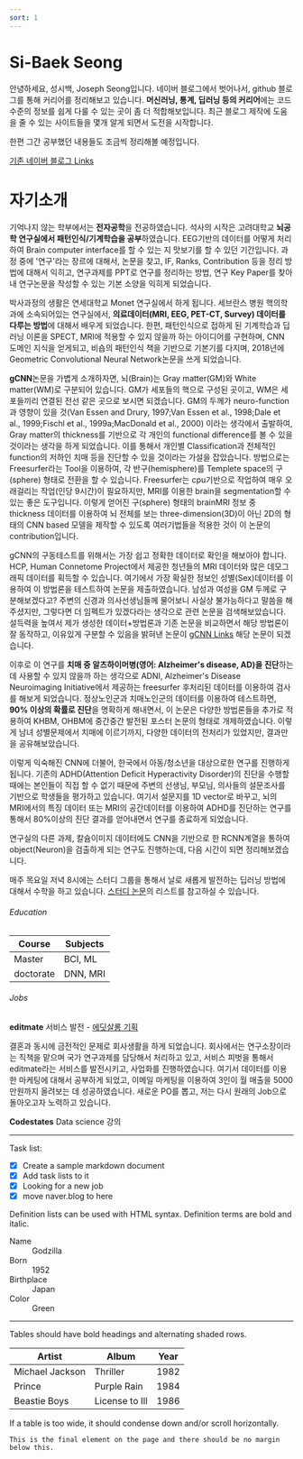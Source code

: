 ```yaml
---
sort: 1
---
```


# Si-Baek Seong

안녕하세요, 
성시백, Joseph Seong입니다.
네이버 블로그에서 벗어나서, github 블로그를 통해 커리어를 정리해보고 있습니다. 
**머신러닝, 통계, 딥러닝 등의 커리어**에는 코드 수준의 정보를 쉽게 다룰 수 있는 곳이 좀 더 적합해보입니다.
최근 블로그 제작에 도움을 줄 수 있는 사이트들을 몇개 알게 되면서 도전을 시작합니다. 

한편 그간 공부했던 내용들도 조금씩 정리해볼 예정입니다.

[기존 네이버 블로그 Links](https://blog.naver.com/tlqordl89)



# 자기소개

기억나지 않는 학부에서는 **전자공학**을 전공하였습니다. 
석사의 시작은 고려대학교 **뇌공학 연구실에서 패턴인식/기계학습을 공부**하였습니다. EEG기반의 데이터를 어떻게 처리하여 Brain computer interface를 할 수 있는 지 맛보기를 할 수 있던 기간입니다. 
과정 중에 '연구'라는 장르에 대해서, 논문을 찾고, IF, Ranks, Contribution 등을 정리 방법에 대해서 익히고, 연구과제를 PPT로 연구를 정리하는 방법, 연구 Key Paper를 찾아 내 연구논문을 작성할 수 있는 기본 소양을 익히게 되었습니다. 

박사과정의 생활은 연세대학교 Monet 연구실에서 하게 됩니다. 
세브란스 병원 핵의학과에 소속되어있는 연구실에서, **의료데이터(MRI, EEG, PET-CT, Survey) 데이터를 다루는 방법**에 대해서 배우게 되었습니다. 
한편, 패턴인식으로 접하게 된 기계학습과 딥러닝 이론을 SPECT, MRI에 적용할 수 있지 않을까 하는 아이디어를 구현하며, CNN 도메인 지식을 얻게되고, 
비숍의 패턴인식 책을 기반으로 기본기를 다지며, 2018년에 Geometric Convolutional Neural Network논문을 쓰게 되었습니다.  

**gCNN**논문을 가볍게 소개하자면, 뇌(Brain)는 Gray matter(GM)와 White matter(WM)로 구분되어 있습니다. GM가 세포들의 핵으로 구성된 곳이고, WM은 세포들끼리 연결된 전선 같은 곳으로 보시면 되겠습니다. GM의 두께가 neuro-function과 영향이 있을 것(Van Essen and Drury, 1997;Van Essen et al., 1998;Dale et al., 1999;Fischl et al., 1999a;MacDonald et al., 2000) 이라는 생각에서 출발하여, Gray matter의 thickness를 기반으로 각 개인의 functional difference를 볼 수 있을 것이라는 생각을 하게 되었습니다. 이를 통해서 개인별 Classification과 전체적인 function의 저하인 치매 등을 진단할 수 있을 것이라는 가설을 잡았습니다. 방법으로는 Freesurfer라는 Tool을 이용하여, 각 반구(hemisphere)를 Templete space의 구(sphere) 형태로 전환을 할 수 있습니다. Freesurfer는 cpu기반으로 작업하여 매우 오래걸리는 작업(인당 9시간)이 필요하지만, MRI를 이용한 brain을 segmentation할 수 있는 좋은 도구입니다. 이렇게 얻어진 구(sphere) 형태의 brainMRI 정보 중 thickness 데이터를 이용하여 뇌 전체를 보는 three-dimension(3D)이 아닌 2D의 형태의 CNN based 모델을 제작할 수 있도록 여러기법들을 적용한 것이 이 논문의 contribution입니다. 

gCNN의 구동테스트를 위해서는 가장 쉽고 정확한 데이터로 확인을 해보아야 합니다. HCP, Human Connetome Project에서 제공한 청년들의 MRI 데이터와 많은 데모그래픽 데이터를 획득할 수 있습니다. 여기에서 가장 확실한 정보인 성별(Sex)데이터를 이용하여 이 방법론을 테스트하여 논문을 제출하였습니다. 남성과 여성을 GM 두께로 구분해보겠다고? 주변의 신경과 의사선생님들께 물어보니 사실상 불가능하다고 말씀을 해주셨지만, 그렇다면 더 임펙트가 있겠다라는 생각으로 관련 논문을 검색해보았습니다. 설득력을 높여서 제가 생성한 데이터+방법론과 기존 논문을 비교하면서 해당 방법론이 잘 동작하고, 이유있게 구분할 수 있음을 밝혀낸 논문이 [gCNN Links](https://www.frontiersin.org/articles/10.3389/fninf.2018.00042/full) 해당 논문이 되겠습니다. 

이후로 이 연구를 **치매 중 알츠하이머병(영어: Alzheimer's disease, AD)을 진단**하는데 사용할 수 있지 않을까 하는 생각으로 ADNI, Alzheimer's Disease Neuroimaging Initiative에서 제공하는 freesurfer 후처리된 데이터를 이용하여 검사를 해보게 되었습니다. 정상노인군과 치매노인군의 데이터를 이용하여 테스트하면, **90% 이상의 확률로 진단**을 명확하게 해내면서, 이 논문은 다양한 방법론들을 추가로 적용하여 KHBM, OHBM에 중간중간 발전된 포스터 논문의 형태로 개제하였습니다. 이렇게 남녀 성별문제에서 치매에 이르기까지, 다양한 데이터의 전처리가 있었지만, 결과만을 공유해보았습니다. 

이렇게 익숙해진 CNN에 더불어, 한국에서 아동/청소년을 대상으로한 연구를 진행하게 됩니다. 기존의 ADHD(Attention Deficit Hyperactivity Disorder)의 진단을 수행할 때에는 본인들이 직접 할 수 없기 때문에 주변의 선생님, 부모님, 의사들의 설문조사를 기반으로 학생들을 평가하고 있습니다. 여기서 설문지를 1D vector로 바꾸고, 뇌의 MRI에서의 특징 데이터 또는 MRI의 공간데이터를 이용하여 ADHD를 진단하는 연구를 통해서 80%이상의 진단 결과를 얻어내면서 연구를 종료하게 되었습니다. 

연구실의 다른 과제, 칼슘이미지 데이터에도 CNN을 기반으로 한 RCNN계열을 통하여 object(Neuron)을 검출하게 되는 연구도 진행하는데, 다음 시간이 되면 정리해보겠습니다. 

매주 목요일 저녁 8시에는 스터디 그룹을 통해서 날로 새롭게 발전하는 딥러닝 방법에 대해서 수학을 하고 있습니다. 
[스터디 논문](https://trello.com/b/vCD6pP9t/paper-study)의 리스트를 참고하실 수 있습니다.


###### Education

| Course  | Subjects |
| ------- | -------- |
| Master  | BCI, ML  |
| doctorate | DNN, MRI |


###### Jobs
**editmate** 서비스 발전 - [에딧살롱 기획](https://www.facebook.com/editmate.kr/videos/3193190497400795)

결혼과 동시에 금전적인 문제로 회사생활을 하게 되었습니다. 
회사에서는 연구소장이라는 직책을 맡으며 국가 연구과제를 담당해서 처리하고 있고, 
서비스 피벗을 통해서 editmate라는 서비스를 발전시키고, 사업화를 진행하였습니다. 
여기서 데이터를 이용한 마케팅에 대해서 공부하게 되었고, 이메일 마케팅을 이용하여 3인이 월 매출을 5000만원까지 올려보는 데 성공하였습니다. 
새로운 PO를 뽑고, 저는 다시 원래의 Job으로 돌아오고자 노력하고 있습니다. 

**Codestates** Data science 강의


---

Task list:

- [x] Create a sample markdown document
- [x] Add task lists to it
- [x] Looking for a new job
- [x] move naver.blog to here

Definition lists can be used with HTML syntax. Definition terms are bold and italic.

<dl>
    <dt>Name</dt>
    <dd>Godzilla</dd>
    <dt>Born</dt>
    <dd>1952</dd>
    <dt>Birthplace</dt>
    <dd>Japan</dd>
    <dt>Color</dt>
    <dd>Green</dd>
</dl>

---

Tables should have bold headings and alternating shaded rows.

| Artist          | Album          | Year |
| --------------- | -------------- | ---- |
| Michael Jackson | Thriller       | 1982 |
| Prince          | Purple Rain    | 1984 |
| Beastie Boys    | License to Ill | 1986 |

If a table is too wide, it should condense down and/or scroll horizontally.

```
This is the final element on the page and there should be no margin below this.
```
